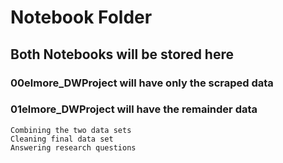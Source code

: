 # Notebook Folder

## Both Notebooks will be stored here

### 00elmore_DWProject will have only the scraped data

### 01elmore_DWProject will have the remainder data

    Combining the two data sets
    Cleaning final data set
    Answering research questions
